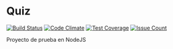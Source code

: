 Quiz
======================
 
[![Build Status](https://travis-ci.org/SRJ9/quiz.svg?branch=master)](https://travis-ci.org/SRJ9/quiz)
[![Code Climate](https://codeclimate.com/github/SRJ9/quiz/badges/gpa.svg)](https://codeclimate.com/github/SRJ9/quiz)
[![Test Coverage](https://codeclimate.com/github/SRJ9/quiz/badges/coverage.svg)](https://codeclimate.com/github/SRJ9/quiz/coverage)
[![Issue Count](https://codeclimate.com/github/SRJ9/quiz/badges/issue_count.svg)](https://codeclimate.com/github/SRJ9/quiz)
 
Proyecto de prueba en NodeJS
